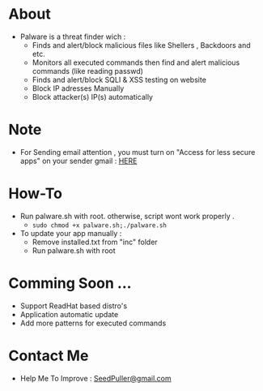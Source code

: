 # About
- Palware is a threat finder wich :
    - Finds and alert/block malicious files like Shellers , Backdoors and etc.
    - Monitors all executed commands then find and alert malicious commands (like reading passwd)
    - Finds and alert/block SQLI & XSS testing on website
    - Block IP adresses Manually
    - Block attacker(s) IP(s) automatically

# Note 
- For Sending email attention , you must turn on "Access for less secure apps" on your sender gmail : [HERE](https://www.google.com/settings/u/1/security/lesssecureapps) 

# How-To
- Run palware.sh with root. otherwise, script wont work properly .
    - ``` sudo chmod +x palware.sh;./palware.sh ```
- To update your app manually : 
    - Remove installed.txt from "inc" folder
    - Run palware.sh with root

# Comming Soon ...
- Support ReadHat based distro's
- Application automatic update
- Add more patterns for executed commands 

# Contact Me 
- Help Me To Improve : SeedPuller@gmail.com